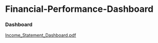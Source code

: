 # Financial-Performance-Dashboard
### Dashboard
[Income_Statement_Dashboard.pdf](https://github.com/user-attachments/files/18895594/Income_Statement_Dashboard.pdf)
